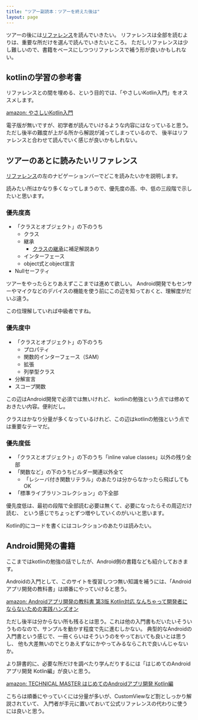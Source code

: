 ```yaml
---
title: "ツアー副読本：ツアーを終えた後は"
layout: page
---
```

ツアーの後には[リファレンス](https://karino2.github.io/kotlin-web-site-ja/docs/classes.html)を読んでいきたい。
リファレンスは全部を読むよりは、重要な所だけを選んで読んでいきたいところ。
ただしリファレンスは少し難しいので、書籍をベースにしつつリファレンスで補う形が良いかもしれない。

## kotlinの学習の参考書

リファレンスとの間を埋める、という目的では、「やさしいKotlin入門」をオススメします。

[amazon: やさしいKotlin入門](https://amzn.to/4djrTNe)

電子版が無いですが、初学者が読んでいけるような内容にはなっていると思う。
ただし後半の難度が上がる所から解説が減ってしまっているので、
後半はリファレンスと合わせて読んでいく感じが良いかもしれない。

## ツアーのあとに読みたいリファレンス

[リファレンス](https://karino2.github.io/kotlin-web-site-ja/docs/classes.html)の左のナビゲーションバーでどこを読みたいかを説明します。

読みたい所はかなり多くなってしまうので、優先度の高、中、低の三段階で示したいと思います。

### 優先度高

- 「クラスとオブジェクト」の下のうち
  - クラス
  - 継承
    - [クラスの継承](inheritance.md)に補足解説あり
  - インターフェース
  - object式とobject宣言
- Nullセーフティ

ツアーをやったらとりあえずここまでは進めて欲しい。
Android開発でもセンサーやマイクなどのデバイスの機能を使う前にこの辺を知っておくと、理解度がだいぶ違う。

この位理解していれば中級者ですね。

### 優先度中

- 「クラスとオブジェクト」の下のうち
  - プロパティ
  - 関数的インターフェース（SAM）
  - 拡張
  - 列挙型クラス
- 分解宣言
- スコープ関数

この辺はAndroid開発で必須では無いけれど、
kotlinの勉強という点では修めておきたい内容。便利だし。

クラスはかなり分量が多くなっているけれど、この辺はkotlinの勉強という点では重要なテーマだ。

### 優先度低

- 「クラスとオブジェクト」の下のうち「inline value classes」以外の残り全部
- 「関数など」の下のうちビルダー関連以外全て
  - 「レシーバ付き関数リテラル」のあたりは分からなかったら飛ばしてもOK
- 「標準ライブラリ＞コレクション」の下全部

優先度低は、最初の段階で全部読む必要は無くて、必要になったらその周辺だけ読む、
という感じでちょっとずつ増やしていくのがいいと思います。

Kotlin的にコードを書くにはコレクションのあたりは読みたい。

## Android開発の書籍

ここまではkotlinの勉強の話でしたが、Android側の書籍なども紹介しておきます。

Androidの入門として、このサイトを復習しつつ無い知識を補うには、「Androidアプリ開発の教科書」は順番にやっていけると思う。

[amazon: Androidアプリ開発の教科書 第3版 Kotlin対応 なんちゃって開発者にならないための実践ハンズオン](https://amzn.to/3QoJ32q)

ただし後半は分からない所も残るとは思う。これは他の入門書もだいたいそういうものなので、サンプルを動かす程度で先に進むしかない。
典型的なAndroidの入門書という感じで、一冊くらいはそういうのをやっておいても良いとは思うし、
他も大差無いのでとりあえずなにかやってみるならこれで良いんじゃないか。

より辞書的に、必要な所だけを調べたり学んだりするには「はじめてのAndroidアプリ開発 Kotlin編」が良いと思う。

[amazon: TECHNICAL MASTER はじめてのAndroidアプリ開発 Kotlin編](https://amzn.to/3QnjHBN)

こちらは順番にやっていくには分量が多いが、CustomViewなど割としっかり解説されていて、
入門者が手元に置いておいて公式リファレンスの代わりに使うには良いと思う。
